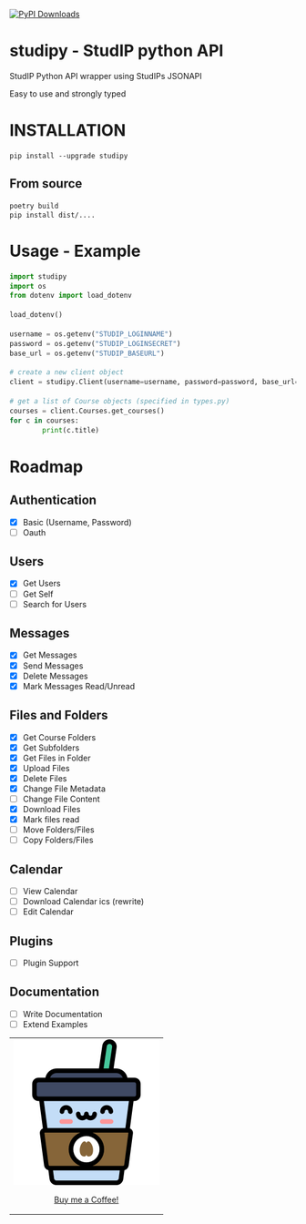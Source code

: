 [![PyPI Downloads](https://img.shields.io/pypi/dm/studipy.svg?label=PyPI%20downloads)](
https://pypi.org/project/studipy/)

# studipy - StudIP python API
StudIP Python API wrapper using StudIPs JSONAPI

Easy to use and strongly typed

# INSTALLATION
```
pip install --upgrade studipy
```

## From source
```
poetry build
pip install dist/....
```

# Usage - Example
```python
import studipy
import os
from dotenv import load_dotenv

load_dotenv()

username = os.getenv("STUDIP_LOGINNAME")
password = os.getenv("STUDIP_LOGINSECRET")
base_url = os.getenv("STUDIP_BASEURL")

# create a new client object
client = studipy.Client(username=username, password=password, base_url=base_url)

# get a list of Course objects (specified in types.py)
courses = client.Courses.get_courses()
for c in courses:
        print(c.title)
```

# Roadmap

## Authentication
- [x] Basic (Username, Password)
- [ ] Oauth

## Users
- [x] Get Users
- [ ] Get Self
- [ ] Search for Users

## Messages
- [x] Get Messages
- [x] Send Messages
- [x] Delete Messages
- [x] Mark Messages Read/Unread

## Files and Folders
- [x] Get Course Folders
- [x] Get Subfolders
- [x] Get Files in Folder
- [x] Upload Files
- [x] Delete Files
- [x] Change File Metadata
- [ ] Change File Content
- [x] Download Files
- [x] Mark files read
- [ ] Move Folders/Files
- [ ] Copy Folders/Files

## Calendar
- [ ] View Calendar
- [ ] Download Calendar ics (rewrite)
- [ ] Edit Calendar

## Plugins
- [ ] Plugin Support

## Documentation
- [ ] Write Documentation
- [ ] Extend Examples

<table>
  <tr>
    <td><a href="https://www.paypal.me/FrederikRichter/"><img width="256" src="coffee.png" /><p align="center">Buy me a Coffee!</p></a></td>
  </tr>
</table>
